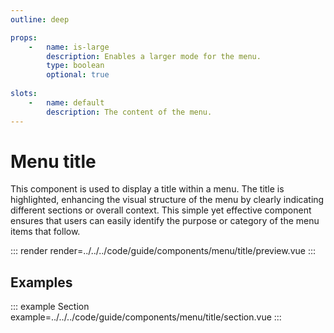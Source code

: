 ```yaml
---
outline: deep

props:
    -   name: is-large
        description: Enables a larger mode for the menu.
        type: boolean
        optional: true
        
slots:
    -   name: default
        description: The content of the menu.
---
```


# Menu title

This component is used to display a title within a menu. The title is highlighted, enhancing the visual structure of the menu by clearly indicating different sections or overall context. This simple yet effective component ensures that users can easily identify the purpose or category of the menu items that follow.

::: render
render=../../../code/guide/components/menu/title/preview.vue
:::

<FrontmatterDocs/>

## Examples

::: example Section
example=../../../code/guide/components/menu/title/section.vue
:::

